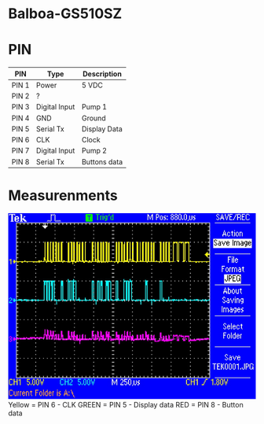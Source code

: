 # Balboa-GS510SZ

# PIN

| PIN           | Type            | Description   |
| ------------- | --------------  |-------------- |
| PIN 1         | Power           |  5 VDC        |
| PIN 2         | ?               |               |
| PIN 3         | Digital Input   |  Pump 1       |
| PIN 4         | GND             |  Ground       |
| PIN 5         | Serial Tx       |  Display Data |
| PIN 6         | CLK             |  Clock        |
| PIN 7         | Digital Input   |  Pump 2       |
| PIN 8         | Serial Tx       |  Buttons data |

# Measurenments 
<img src="https://github.com/MagnusPer/Balboa-GS510SZ/blob/main/measurements/PIN6-PIN5-PIN8.JPG" width="800">
Yellow = PIN 6 - CLK
GREEN  = PIN 5 - Display data  
RED    = PIN 8 - Button data 
